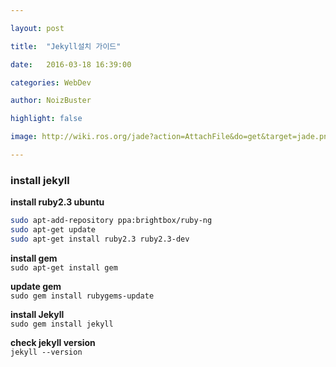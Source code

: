 ```yaml
---

layout: post

title:  "Jekyll설치 가이드"

date:   2016-03-18 16:39:00

categories: WebDev

author: NoizBuster

highlight: false

image: http://wiki.ros.org/jade?action=AttachFile&do=get&target=jade.png

---
```


### install jekyll ###

__install ruby2.3 ubuntu__
``` bash
sudo apt-add-repository ppa:brightbox/ruby-ng
sudo apt-get update
sudo apt-get install ruby2.3 ruby2.3-dev
```

__install gem__  
`sudo apt-get install gem`

__update gem__  
`sudo gem install rubygems-update`

__install Jekyll__  
`sudo gem install jekyll`

__check jekyll version__  
`jekyll --version`
